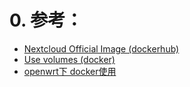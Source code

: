 # 0. 参考：
  - [Nextcloud Official Image (dockerhub)](https://hub.docker.com/_/nextcloud)
  - [Use volumes (docker)](https://docs.docker.com/storage/volumes/)
  - [openwrt下 docker使用](https://koolshare.cn/thread-180474-1-1.html)
